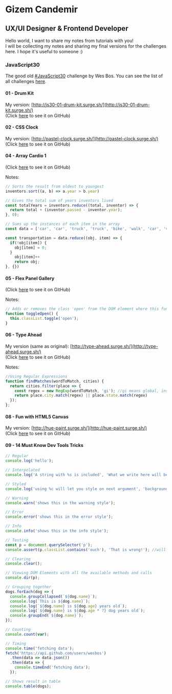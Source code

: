 # Gizem Candemir
## UX/UI Designer & Frontend Developer

Hello world, I want to share my notes from tutorials with you!  
I will be collecting my notes and sharing my final versions for the challenges here. I hope it's useful to someone :)


### JavaScript30

The good old [#JavaScript30](https://javascript30.com/) challenge by Wes Bos.  You can see the list of all challenges [here](https://www.youtube.com/playlist?list=PLu8EoSxDXHP6CGK4YVJhL_VWetA865GOH). 

#### 01 - Drum Kit
My version: [http://js30-01-drum-kit.surge.sh/](http://js30-01-drum-kit.surge.sh/)  
(Click [here](https://github.com/gizemcandemir/JavaScript30/tree/master/01%20-%20JavaScript%20Drum%20Kit/index.html) to see it on GitHub)

#### 02 - CSS Clock
My version: [http://pastel-clock.surge.sh/](http://pastel-clock.surge.sh/)  
(Click [here](https://github.com/gizemcandemir/JavaScript30/tree/master/02%20-%20JS%20and%20CSS%20Clock/index.html) to see it on GitHub)

#### 04 - Array Cardio 1

(Click [here](https://github.com/gizemcandemir/JavaScript30/blob/master/04%20-%20Array%20Cardio%20Day%201/index.html) to see it on GitHub)

Notes:
```javascript
// Sorts the result from oldest to youngest
inventors.sort((a, b) => a.year > b.year)

// Gives the total sum of years inventors lived
const totalYears = inventors.reduce((total, inventor) => {
  return total + (inventor.passed - inventor.year);
}, 0);

// Sums up the instances of each item in the array
const data = ['car', 'car', 'truck', 'truck', 'bike', 'walk', 'car', 'van', 'bike', 'walk', 'car', 'van', 'car', 'truck' ];

const transportation = data.reduce((obj, item) => {
  if(!obj[item]) {
    obj[item] = 0;
  } 
    obj[item]++
    return obj;
}, {})
```

#### 05 - Flex Panel Gallery

(Click [here](https://github.com/gizemcandemir/JavaScript30/blob/master/05%20-%20Flex%20Panel%20Gallery/index.html) to see it on GitHub)

Notes:
```javascript
// Adds or removes the class 'open' from the DOM element where this function is triggered (by using 'this')
function toggleOpen() {
  this.classList.toggle('open');
}
```

#### 06 - Type Ahead

My version (same as original): [http://type-ahead.surge.sh/](http://type-ahead.surge.sh/)  
(Click [here](https://github.com/gizemcandemir/JavaScript30/blob/master/06%20-%20Type%20Ahead/index.html) to see it on GitHub)

Notes:
```javascript
//Using Regular Expressions
function findMatches(wordToMatch, cities) {
  return cities.filter(place => {
    const regex = new RegExp(wordToMatch, 'gi'); //gi means global, insensitive
    return place.city.match(regex) || place.state.match(regex)
  });
};
```

#### 08 - Fun with HTML5 Canvas

My version: [http://hue-paint.surge.sh/](http://hue-paint.surge.sh/)  
(Click [here](https://github.com/gizemcandemir/JavaScript30/blob/master/08%20-%20Fun%20with%20HTML5%20Canvas/index.html) to see it on GitHub)

#### 09 - 14 Must Know Dev Tools Tricks


```javascript
// Regular
console.log('hello');

// Interpolated
console.log('A string with %s is included', 'What we write here will be replacing "percent-symbol-s" in previous argument');

// Styled
console.log('using %c will let you style on next argument', 'background:red')

// Warning
console.warn('shows this in the warning style');

// Error
console.error('shows this in the error style');

// Info
console.info('shows this in the info style');

// Testing
const p = document.querySelector('p');
console.assert(p.classList.contains('ouch'), 'That is wrong!'); //will only console if that is wrong

// Clearing
console.clear();

// Viewing DOM Elements with all the available methods and calls
console.dir(p);

// Grouping together
dogs.forEach(dog => {
  console.groupCollapsed(`${dog.name}`);
  console.log(`This is ${dog.name}`);
  console.log(`${dog.name} is ${dog.age} years old`);
  console.log(`${dog.name} is ${dog.age * 7} dog years old`);
  console.groupEnd(`${dog.name}`);
});

// Counting
console.count(var);

// Timing
console.time('fetching data');
fetch('https://api.github.com/users/wesbos')
  .then(data => data.json())
  .then(data => {
    console.timeEnd('fetching data');
  });

// Shows result in table
console.table(dogs);
```
